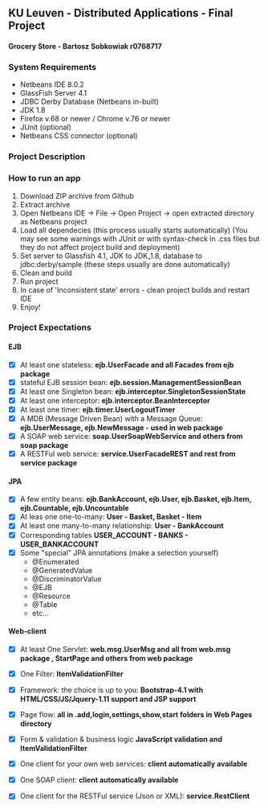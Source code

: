 ## KU Leuven - Distributed Applications - Final Project
#### Grocery Store - Bartosz Sobkowiak r0768717


### System Requirements
- Netbeans IDE 8.0.2
- GlassFish Server 4.1
- JDBC Derby Database (Netbeans in-built)
- JDK 1.8
- Firefox v.68 or newer / Chrome v.76 or newer
- JUnit (optional)
- Netbeans CSS connector (optional)


### Project Description


### How to run an app
1. Download ZIP archive from Github
2. Extract archive
3. Open Netbeans IDE -> File -> Open Project -> open extracted directory as Netbeans project
4. Load all dependecies (this process usually starts automatically)
(You may see some warnings with JUnit or with syntax-check in .css files but they do not affect project build and deployment)
5. Set server to Glassfish 4.1, JDK to JDK_1.8, database to jdbc:derby/sample (these steps usually are done automatically) 
6. Clean and build
7. Run project
8. In case of 'Inconsistent state' errors - clean project builds and restart IDE
9. Enjoy!


### Project Expectations

#### EJB
- [x] At least one stateless: **ejb.UserFacade and all Facades from ejb package**
- [x] stateful EJB session bean: **ejb.session.ManagementSessionBean**
- [x] At least one Singleton bean: **ejb.interceptor.SingletonSessionState**
- [x] At least one interceptor: **ejb.interceptor.BeanInterceptor**
- [x] At least one timer: **ejb.timer.UserLogoutTimer**
- [x] A MDB (Message Driven Bean) with a Message Queue: **ejb.UserMessage, ejb.NewMessage - used in web package**
- [x] A SOAP web service: **soap.UserSoapWebService and others from soap package**
- [x] A RESTFul web service: **service.UserFacadeREST and rest from service package**

#### JPA
- [x] A few entity beans: **ejb.BankAccount, ejb.User, ejb.Basket, ejb.Item, ejb.Countable, ejb.Uncountable**
- [x] At leas one one-to-many: **User - Basket, Basket - Item**
- [x] At least one many-to-many relationship: **User - BankAccount**
- [x] Corresponding tables **USER_ACCOUNT - BANKS - USER_BANKACCOUNT** 
- [x] Some "special" JPA annotations (make a selection yourself)
  - @Enumerated
  - @GeneratedValue
  - @DiscriminatorValue
  - @EJB
  - @Resource
  - @Table
  - etc...

#### Web-client
- [x] At least One Servlet: **web.msg.UserMsg and all from web.msg package , StartPage and others from web package**
- [x] One Filter: **ItemValidationFilter**
- [x] Framework: the choice is up to you: **Bootstrap-4.1 with HTML/CSS/JS/Jquery-1.11 support and JSP support**
- [x] Page flow: **all in .add,login,settings,show,start folders in Web Pages directory**
- [x] Form & validation & business logic **JavaScript validation and ItemValidationFilter**
- [x] One client for your own web services: **client automatically available**
- [x] One SOAP client: **client automatically available**
- [x] One client for the RESTFul service (Json or XML): **service.RestClient**


